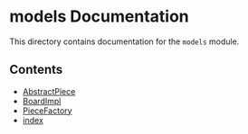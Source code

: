 # models Documentation

This directory contains documentation for the `models` module.

## Contents

- [AbstractPiece](AbstractPiece.md)
- [BoardImpl](BoardImpl.md)
- [PieceFactory](PieceFactory.md)
- [index](index.md)
